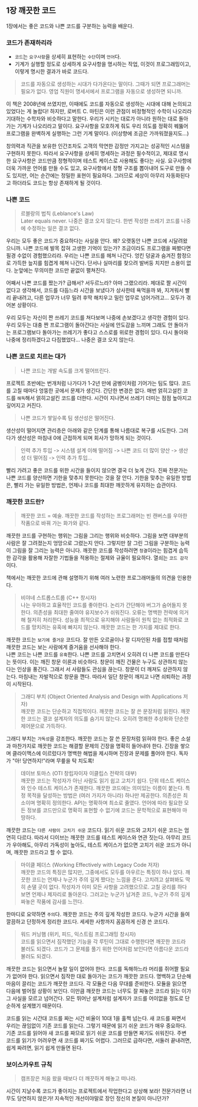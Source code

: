 ## 1장 깨끗한 코드

1장에서는 좋은 코드와 나쁜 코드를 구분하는 능력을 배운다.

### 코드가 존재하리라

- `코드`는 `요구사항`을 상세히 표현하는 `수단`이며 `언어`다.
- 기계가 실행할 정도로 상세하게 요구사항을 명시하는 작업, 이것이 프로그래밍이고, 이렇게 명시한 결과가 바로 코드다.

> 코드를 자동으로 생성하는 시대가 다가온다는 말이다. 그때가 되면 프로그래머는 필요가 없다. 영업 직원이 명세서에서 프로그램을 자동으로 생성하면 되니까.

이 책은 2008년에 쓰였지만, 이때에도 코드를 자동으로 생성하는 시대에 대해 논의되고 있었다는 게 놀랍다! 하지만, 로버트 C. 마틴은 이런 관점이 비정형적인 수학이 나오리라 기대하는 수학자와 비슷하다고 말한다. 우리가 시키는 대로가 아니라 원하는 대로 돌아가는 기계가 나오리라고 말이다. 요구사항을 모호하게 줘도 우리 의도를 정확히 꿰뚫어 프로그램을 완벽하게 실행하는 그런 기계 말이다. (이상향에 조금은 가까워졌을지도...)

창의력과 직관을 보유한 인간조차도 고객의 막연한 감정만 가지고는 성공적인 시스템을 구현하지 못한다. 따라서 요구사항을 상세히 명세하는 과정은 필수적이고, 제대로 명시한 요구사항은 코드만큼 정형적이며 테스트 케이스로 사용해도 좋다는 사실. 요구사항에 더욱 가까운 언어를 만들 수도 있고, 요구사항에서 정형 구조를 뽑아내어 도구로 만들 수도 있지만, 어는 순간에는 정밀한 표현이 필요하다. 그러므로 세상이 아무리 자동화된다고 하더라도 코드는 항상 존재하게 될 것이다.

### 나쁜 코드

> 르블랑의 법칙 (Leblance's Law) <br />
> Later equals never. 나중은 결코 오지 않는다. 한번 작성한 쓰레기 코드를 나중에 수정하는 일은 결코 없다.

우리는 모두 좋은 코드가 중요하다는 사실을 안다. 왜? 오랫동안 나쁜 코드에 시달려왔으니까. 나쁜 코드에 발목 잡혀 고생한 기억이 있는가? 조금이라도 프로그램을 짜봤다면 필경 수없이 경험했으리라. 우리는 나쁜 코드를 헤쳐 나간다. 엉킨 덩굴과 숨겨진 함정으로 가득한 늪지를 힘겹게 헤쳐 나간다. 단서나 실마리를 찾으려 발버둥 치지만 소용이 없다. 눈앞에는 무의미한 코드만 끝없이 펼쳐진다.

어째서 나쁜 코드를 짰는가?
급해서? 서두르느라? 아마 그랬으리라. 제대로 짤 시간이 없다고 생각해서, 코드를 다듬느라 시간을 보냈다가 상사한테 욕먹을까 봐, 지겨워서 빨리 끝내려고, 다른 업무가 너무 밀려 후딱 해치우고 밀린 업무로 넘어가려고... 모두가 겪어본 상황이다.

우리 모두는 자신이 짠 쓰레기 코드를 쳐다보며 나중에 손보겠다고 생각한 경험이 있다. 우리 모두는 대충 짠 프로그램이 돌아간다는 사실에 안도감을 느끼며 그래도 안 돌아가는 프로그램보다 돌아가는 쓰레기가 좋다고 스스로를 위로한 경험이 있다. 다시 돌아와 나중에 정리하겠다고 다짐했었다... 나중은 결코 오지 않는다.

### 나쁜 코드로 치르는 대가

> 나쁜 코드는 개발 속도를 크게 떨어뜨린다.

프로젝트 초반에는 번개처럼 나가다가 1-2년 만에 굼벵이처럼 기어가는 팀도 많다. 코드를 고칠 때마다 엉뚱한 곳에서 문제가 생긴다. 간단한 변경은 없다. 매번 얽히고설킨 코드를 `해독`해서 얽히고설킨 코드를 더한다. 시간이 지나면서 쓰레기 더미는 점점 높아지고 깊어지고 커진다.

> 나쁜 코드가 쌓일수록 팀 생산성은 떨어진다.

생산성이 떨어지면 관리층은 아래와 같은 단계를 통해 나름대로 복구를 시도한다. 그러다가 생산성은 마침내 0에 근접하게 되며 회사가 망하게 되는 것이다.

> 인력 추가 투입 -> 시스템 설계 이해 떨어짐 -> 나쁜 코드 더 많이 양산 -> 생산성 더 떨어짐 -> 인력 추가 투입...

빨리 가려고 좋은 코드를 위한 시간을 들이지 않으면 결국 더 늦게 간다. 진짜 전문가는 나쁜 코드를 양산하면 기한을 맞추지 못한다는 것을 잘 안다. 기한을 맞추는 유일한 방법은, 빨리 가는 유일한 방법은, 언제나 코드를 최대한 깨끗하게 유지하는 습관이다.

### 깨끗한 코드란?

> 깨끗한 코드 = 예술. 깨끗한 코드를 작성하는 프로그래머는 빈 캔버스를 우아한 작품으로 바꿔 가는 화가와 같다.

깨끗한 코드를 구현하는 행위는 그림을 그리는 행위와 비슷하다. 그림을 보면 대부분의 사람은 잘 그려졌는지 엉망으로 그렸는지 안다. 그렇지만 잘 그린 그림을 구분하는 능력이 그림을 잘 그리는 능력은 아니다. 깨끗한 코드를 작성하려면 `청결`이라는 힘겹게 습득한 감각을 활용해 자잘한 기법들을 적용하는 절제와 규율이 필요하다. 열쇠는 `코드 감각`이다.

책에서는 깨끗한 코드에 관해 설명하기 위해 여러 노련한 프로그래머들의 의견을 인용한다.

> 비야네 스트롭스트룹 (C++ 창시자) <br />
> 나는 우아하고 효율적인 코드를 좋아한다. 논리가 간단해야 버그가 숨어들지 못한다. 의존성을 최대한 줄여야 유지보수가 쉬워진다. 오류는 명백한 전략에 의거해 철저히 처리한다. 성능을 최적으로 유지해야 사람들이 원칙 없는 최적화로 코드를 망치려는 유혹에 빠지지 않는다. 깨끗한 코드는 한 가지를 제대로 한다.

깨끗한 코드는 `보기에 즐거운` 코드다. 잘 만든 오르골이나 잘 디자인된 차를 접할 때처럼 깨끗한 코드는 보는 사람에게 즐거움을 선사해야 한다. <br />
나쁜 코드는 나쁜 코드를 `유혹`한다. 나쁜 코드를 고치면서 오히려 더 나쁜 코드를 만든다는 뜻이다. 이는 깨진 창문 이론과 비슷하다. 창문이 깨진 건물은 누구도 상관하지 않는다는 인상을 풍긴다. 그래서 서 사람들도 관심을 끊는다. 창문이 더 깨져도 상관하지 않는다. 마침내는 자발적으로 창문을 깬다. 따라서 일단 창문이 깨지고 나면 쇠퇴하는 과정이 시작된다.

> 그래디 부치 (Object Oriented Analysis and Design with Applications 저자) <br />
> 깨끗한 코드는 단순하고 직접적이다. 깨끗한 코드는 잘 쓴 문장처럼 읽힌다. 깨끗한 코드는 결코 설계자의 의도를 숨기지 않는다. 오히려 명쾌한 추상화와 단순한 제어문으로 가득하다.

그래디 부치는 `가독성`을 강조한다. 깨끗한 코드는 잘 쓴 문장처럼 읽혀야 한다. 좋은 소설과 마찬가지로 깨끗한 코드는 해결할 문제의 긴장을 명확히 들어내야 한다. 긴장을 쌓으며 클라이맥스에 이르렀다가 명백한 해법을 제시하며 진장과 문제를 풀어야 한다. 독자가 "아! 당연하지!"라며 무릎을 탁 치도록!

> 데이브 토마스 (OTI 창립자이자 이클립스 전략의 대부) <br />
> 깨끗한 코드는 작성자가 아닌 사람도 읽기 쉽고 고치기 쉽다. 단위 테스트 케이스와 인수 테스트 케이스가 존재한다. 깨끗한 코드에는 의미있는 이름이 붙는다. 특정 목적을 달성하는 방법은 (여러 가지가 아니라) 하나만 제공한다. 의존성은 최소이며 명확히 정의한다. API는 명확하며 최소로 줄였다. 언어에 따라 필요한 모든 정보를 코드만으로 명확히 표현할 수 없기에 코드는 문학적으로 표현해야 마땅하다.

깨끗한 코드는 `다른 사람이 고치기 쉬운` 코드다. 읽기 쉬운 코드와 고치기 쉬운 코드는 엄연히 다르다. 따라서 디이브는 깨끗한 코드를 테스트 케이스와 연관 짓는다. 아무리 코드가 우아해도, 아무리 가독성이 높아도, 테스트 케이스가 없으면 고치기 쉬운 코드가 아니며, 깨끗한 코드라고 할 수 없다.

> 마이클 페더스 (Working Effectively with Legacy Code 저자) <br />
> 깨끗한 코드의 특징은 많지만, 그중에서도 모두를 아우르는 특징이 하나 있다. 깨끗한 코드는 언제나 누군가 주의 깊게 짰다는 느낌을 준다. 고치려고 살펴봐도 딱히 손댈 곳이 없다. 작성자가 이미 모든 사항을 고려했으므로. 고칠 궁리를 하다 보면 언제나 제자리로 돌아온다. 그러고는 누군가 남겨준 코드, 누군가 주의 깊게 짜놓은 작품에 감사를 느낀다.

한마디로 요약하면 `주의`다. 깨끗한 코드는 주의 깊게 작성한 코드다. 누군가 시간을 들여 깔끔하고 단정하게 정리한 코드다. 세세한 사항까지 꼼꼼하게 신경 쓴 코드다.

> 워드 커닝햄 (위키, 피드, 익스트림 프로그래밍 창시자) <br />
> 코드를 읽으면서 짐작했던 기능을 각 루틴이 그대로 수행한다면 깨끗한 코드라 불러도 되겠다. 코드가 그 문제를 풀기 위한 언어처럼 보인다면 아름다운 코드라 불러도 되겠다.

깨끗한 코드는 읽으면서 놀랄 일이 없어야 한다. 코드를 독해하느라 머리를 쥐어짤 필요가 없어야 한다. 읽으면서 짐작한 대로 돌아가는 코드가 깨끗한 코드다. 명백하고 단순해 마음이 끌리는 코드가 깨끗한 코드다. 각 모듈은 다음 무대를 준비한다. 모듈을 읽으면 다음에 벌어질 상황이 보인다. 이만큼 깨끗한 코드는 너무도 잘 짜놓은 코드라 읽는 이가 그 사실을 모르고 넘어간다. 모든 뛰어난 설계처럼 설계자가 코드를 어이없을 정도로 단순하게 설계했기 때문이다.

코드를 읽는 시간대 코드를 짜는 시간 비율이 10대 1을 훌쩍 넘는다. 새 코드를 짜면서 우리는 끊임없이 기존 코드를 읽는다. 그렇기 때문에 읽기 쉬운 코드가 매우 중요하다. 기존 코드를 읽어야 새 코드를 짜므로 읽기 쉬운 코드를 만들면 짜기도 쉬워진다. 주변 코드를 읽기가 어려우면 새 코드를 짜기도 어렵다. 그러므로 급하다면, 서둘러 끝내려면, 쉽게 짜려면, 읽기 쉽게 만들면 된다.

### 보이스카우트 규칙

> 캠프장은 처음 왔을 때보다 더 깨끗하게 해놓고 떠나라.

시간이 지날수록 코드가 좋아지는 프로젝트에서 작업한다고 상상해 보라! 전문가라면 너무도 당연하지 않은가! 지속적인 개선이야말로 장인 정신의 본질이 아니던가?
